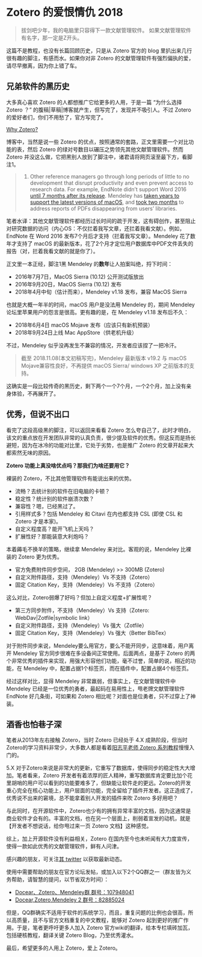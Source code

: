 # Zotero 的爱恨情仇 2018

> 拔剑吧少年，我的电脑里只容得下一款文献管理软件。
> 如果文献管理软件有名字，那一定是Z开头。

这篇不是教程，也没有长篇回顾历史，只是从 Zotero 官方的 blog 里扒出来几行很有趣的脚注，有感而水。如果你对非 Zotero 的文献管理软件有强烈偏执的爱，请尽早撤离，因为你上错了车。

## 兄弟软件的黑历史

大多真心喜欢 Zotero 的人都想推广它给更多的人用，于是一篇 “为什么选择 Zotero ？” 的腹稿|草稿|博客就产生，但写完了，发现并不吸引人。不过 Zotero 的爱好者们，你们不用愁了，官方写完了。

[Why Zotero?](https://www.zotero.org/why)

博客中，当然是说一些 Zotero 的优点，按照通常的套路，正文里需要一个对比功能的表，然后 Zotero 的绿对号数目以碾压之势领先其他文献管理软件。然而 Zotero 并没这么做，它把黑别人放到了脚注中，诸君请将网页滚至最下方，看脚注1。

> 1. Other reference managers go through long periods of little to no development that disrupt productivity and even prevent access to research data. For example, EndNote didn’t support Word 2016 [until 7 months after its release](https://twitter.com/EndNoteNews/status/694563436408143872). Mendeley has [taken years to support the latest versions of macOS](https://www.mendeley.com/release-notes/v1_18), and [took two months](https://blog.mendeley.com/2018/07/18/how-to-recover-your-files-and-annotations-in-mendeley-desktop-july-2018/) to address reports of PDFs disappearing from users’ libraries.

笔者水译：其他文献管理软件都经历过长时间的疏于开发，这有碍创作，甚至阻止对研究数据的访问（内心OS：不仅拦着我写文章，还拦着我看文献）。例如，EndNote 在 Word 2016 发布7个月后才支持（拦着我写文章）。Mendeley 花了数年才支持了 macOS 的最新版本，花了2个月才定位用户数据库中PDF文件丢失的报告（对，拦着我看文献的就是你了）。

正文里一本正经，脚注1黑 Mendeley 的**数年**让人拍案叫绝，捋下时间：

- 2016年7月7日，MacOS Sierra (10.12) 公开测试版放出
- 2016年9月20日，MacOS Sierra (10.12) 发布
- 2018年4月中旬（估计而来），Mendeley v1.18 发布，兼容 MacOS Sierra

也就是大概一年半的时间，macOS 用户是没法用 Mendeley 的，期间 Mendeley 论坛里苹果用户的怨言是很高。更有趣的是，在 Mendeley v1.18 发布后不久：

- 2018年6月4日 macOS Mojave 发布（应该只有新机预装）
- 2018年9月24日上线 Mac AppStore（供老机升级）

不过，Mendeley 似乎没再发生不兼容的情况，开发者应该捏了一把冷汗。

> 截至 2018.11.08(本文初稿写完)，Mendeley 最新版本 v19.2 与 macOS Mojave兼容性良好，不再提供 macOS Sierra/ windows XP 之前版本的支持。

这确实是一段比较传奇的黑历史，剩下两个一个7个月，一个2个月，加上没有亲身体验，不再展开了。

## 优秀，但说不出口

看完了这段高级黑的脚注，可以返回来看看 Zotero 怎么夸自己了，此时才明白，该文的重点放在开发团队非常的认真负责，很少提及软件的优秀。但这反而是扬长避短，因为在冰冷的功能对比里，它处于劣势，也是推广 Zotero 的文章开起来大都索然无味的原因。

**Zotero 功能上真没啥优点吗？那我们为啥还要用它？**

裸装的 Zotero，不比其他管理软件有能说出来的优势。

- 流畅？去统计别的软件在旧电脑的卡顿？
- 稳定性？统计别的软件崩溃次数？
- 兼容性？嗯，已经黑过了。
- 引用样式多？包括 Mendeley 和 Citavi 在内也都支持 CSL (即使 CSL 和 Zotero 才是本家)。
- 自定义程度高？能开飞机上天吗？
- 扩展性好？那能装意大利炮吗？

本着薅毛不换羊的策略，继续拿 Mendeley 来对比。客观的说，Mendeley 比裸装的 Zotero 更为优秀。

- 官方免费附件同步空间， 2GB (Mendeley) >> 300MB (Zotero)
- 自定义附件路径，支持（Mendeley）Vs 不支持（Zotero）
- 固定 Citation Key，支持（Mendeley）Vs 不支持（Zotero）

这么对比，Zotero弱爆了好吗？但加上自定义程度+扩展性呢？

- 第三方同步附件，不支持（Mendeley）Vs 支持（Zotero: WebDav|Zotfile|symbolic link）
- 自定义附件路径，支持（Mendeley）Vs 强大（Zotfile）
- 固定 Citation Key，支持（Mendeley）Vs 强大（Better BibTex）

对于附件同步来说，Mendeley要么用官方，要么不能开同步，这意味着，用户离开 Mendeley 官方同步很难在多设备间正常使用。后面两点，是基于 Zotero 的两个非常优秀的插件来实现，用强大形容他们功能，毫不过誉，简单的说，相近的功能，在 Mendeley 中，配置占据1个标签页，而在插件中，配置占据4个标签页。

经过这样对比，显得 Mendeley 非常羸弱，但事实上，在文献管理软件中 Mendeley 已经是一位优秀的勇者，最起码在易用性上，甩老牌文献管理软件 EndNote 好几条街，可如果和 Zotero 相比呢？对面也是位勇者，只不过穿上了神装。

## 酒香也怕巷子深

笔者从2013年左右接触 Zotero，当时 Zotero 已经处于 4.X 成熟阶段，但当时Zotero的学习资料非常少，大多数人都是看着[阳志平老师 Zotero 系列教程](https://www.yangzhiping.com/tech/zotero)慢慢入门的。

5.X 对于Zotero来说是非常大的更新，它重写了数据库，使得同步的稳定性大大增加。笔者看来，Zotero 开发者有着浓厚的匠人精神，重写数据库肯定要比加个花里胡哨的用户可以看到的功能要难多了，但缺能让软件走的更远。Zotero的开发重心完全在核心功能上，用户层面的功能，完全留给了插件开发者。这正造成了，优秀说不出来的窘境，总不能拿着别人开发的插件来吹 Zotero 多好用吧？

与此同时，在开源软件中，Zotero也少有的拥有异常丰富的文档，因为这通常是商业软件才会有的。丰富的文档，也在另一个层面上，削弱着宣发的动机，就是【开发者不想说话，给你甩过来一页 Zotero 文档】这种感觉。

综上，加上开源软件没有利益相关，Zotero 在国内至今也未听闻有大力度宣传，使得一款如此优秀的文献管理软件，鲜有人问津。

感兴趣的朋友，可关注[其 twitter](https://twitter.com/zotero) 以获取最新动态。

使用中需要帮助的朋友在官方论坛发帖，或加入以下2个QQ群之一（群友皆为义务帮助，请智慧的提问，以节省双方时间）：

- [Docear、Zotero、Mendeley群 群号：107948041](https://jq.qq.com/?_wv=1027&k=5q6w7oq)
- [Docear,Zotero,Mendeley 2 群号：82885024](https://jq.qq.com/?_wv=1027&k=5mmaJI1)

但是，QQ群确实不适用于软件的系统学习，而且，重复问题的比例也会很高，所以高质量，且不与官方文档重复的中文教程，能够对 Zotero 起到更好的推广作用。于是，笔者更呼吁更多人加入 Zotero 官方wiki的翻译，给本专栏填砖加瓦，包括硬核教程，翻译关键 Zotero Blog，乃至优秀灌水。

最后，希望更多的人用上 Zotero，爱上 Zotero。